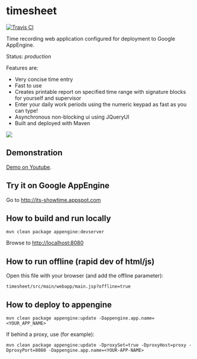 timesheet
=========
[![Travis CI](https://travis-ci.org/davidmoten/timesheet.svg)](https://travis-ci.org/davidmoten/timesheet)<br/>

Time recording web application configured for deployment to Google AppEngine. 

Status: *production*

Features are:

* Very concise time entry
* Fast to use
* Creates printable report on specified time range with signature blocks for yourself and supervisor
* Enter your daily work periods using the numeric keypad as fast as you can type!
* Asynchronous non-blocking ui using JQueryUI
* Built and deployed with Maven

<img src="https://raw.github.com/davidmoten/timesheet/master/src/docs/screen.png"/>

Demonstration
-------------------
[Demo on Youtube](http://www.youtube.com/watch?v=RsRdYpR1FGU).

Try it on Google AppEngine
----------------------------------
Go to http://its-showtime.appspot.com

How to build and run locally
-----------------------------
    mvn clean package appengine:devserver

Browse to [http://localhost:8080](http://localhost:8080)

How to run offline (rapid dev of html/js)
------------------------------------------
Open this file with your browser (and add the offline parameter):

    timesheet/src/main/webapp/main.jsp?offline=true

How to deploy to appengine
----------------------------
    mvn clean package appengine:update -Dappengine.app.name=<YOUR_APP_NAME>

If behind a proxy, use (for example):
    
    mvn clean package appengine:update -DproxySet=true -DproxyHost=proxy -DproxyPort=8080 -Dappengine.app.name=<YOUR-APP-NAME>




